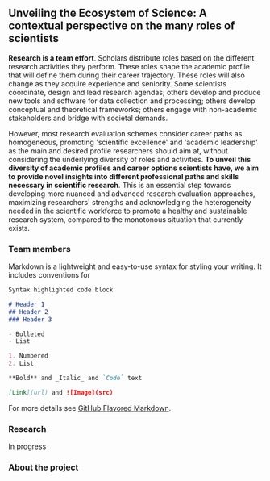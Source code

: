 ## Unveiling the Ecosystem of Science: A contextual perspective on the many roles of scientists

**Research is a team effort**. Scholars distribute roles based on the different research activities they perform. These roles shape the academic profile that will define them during their career trajectory. These roles will also change as they acquire experience and seniority. Some scientists coordinate, design and lead research agendas; others develop and produce new tools and software for data collection and processing; others develop conceptual and theoretical frameworks; others engage with non-academic stakeholders and bridge with societal demands.

However, most research evaluation schemes consider career paths as homogeneous, promoting 'scientific excellence' and 'academic leadership' as the main and desired profile researchers should aim at, without considering the underlying diversity of roles and activities. **To unveil this diversity of academic profiles and career options scientists have, we aim to provide novel insights into different professional paths and skills necessary in scientific research**. This is an essential step towards developing more nuanced and advanced research evaluation approaches, maximizing researchers' strengths and acknowledging the heterogeneity needed in the scientific workforce to promote a healthy and sustainable research system, compared to the monotonous situation that currently exists.

### Team members

Markdown is a lightweight and easy-to-use syntax for styling your writing. It includes conventions for

```markdown
Syntax highlighted code block

# Header 1
## Header 2
### Header 3

- Bulleted
- List

1. Numbered
2. List

**Bold** and _Italic_ and `Code` text

[Link](url) and ![Image](src)
```

For more details see [GitHub Flavored Markdown](https://guides.github.com/features/mastering-markdown/).

### Research

In progress

### About the project

